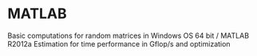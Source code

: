 # MATLAB
Basic computations for random matrices  in Windows OS 64 bit / MATLAB R2012a
Estimation for time performance in Gflop/s and optimization
